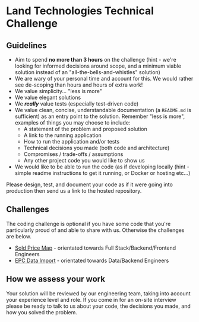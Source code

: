# Land Technologies Technical Challenge

## Guidelines

- Aim to spend **no more than 3 hours** on the challenge (hint - we're looking for informed decisions around scope, and a minimum viable solution instead of an "all-the-bells-and-whistles" solution)
- We are wary of your personal time and account for this. We would rather see de-scoping than hours and hours of extra work!
- We value simplicity... "less is more"
- We value elegant solutions
- We __*really*__ value tests (especially test-driven code)
- We value clean, concise, understandable documentation (a `README.md` is sufficient) as an entry point to the solution. Remember "less is more", examples of things you may choose to include:
  - A statement of the problem and proposed solution
  - A link to the running application
  - How to run the application and/or tests
  - Technical decisions you made (both code and architecture)
  - Compromises / trade-offs / assumptions
  - Any other project code you would like to show us
- We would like to be able to run the code (as if developing locally (hint - simple readme instructions to get it running, or Docker or hosting etc...)

Please design, test, and document your code as if it were going into production then send us a link to the hosted repository.

## Challenges

The coding challenge is optional if you have some code that you're particularly proud of and able to share with us. Otherwise the challenges are below.

- [Sold Price Map](sold-price-map.md) - orientated towards Full Stack/Backend/Frontend Engineers
- [EPC Data Import](epc-data-import.md) - orientated towards Data/Backend Engineers

## How we assess your work

Your solution will be reviewed by our engineering team, taking into account your experience level and role. If you come in for an on-site interview please be ready to talk to us about your code, the decisions you made, and how you solved the problem.
